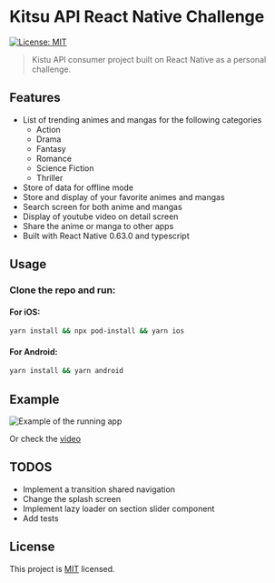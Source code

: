 # Kitsu API React Native Challenge

<p>
  <a href="https://github.com/react-native-community/react-native-template-typescript/blob/master/LICENSE">
    <img alt="License: MIT" src="https://img.shields.io/badge/License-MIT-yellow.svg" target="_blank" />
  </a>
</p>

> Kistu API consumer project built on React Native as a personal challenge.

## Features

- List of trending animes and mangas for the following categories
  - Action
  - Drama
  - Fantasy
  - Romance
  - Science Fiction
  - Thriller
- Store of data for offline mode
- Store and display of your favorite animes and mangas
- Search screen for both anime and mangas
- Display of youtube video on detail screen
- Share the anime or manga to other apps
- Built with React Native 0.63.0 and typescript

## Usage

### Clone the repo and run:

#### For iOS:
```sh
yarn install && npx pod-install && yarn ios
```

#### For Android:
```sh
yarn install && yarn android
```

## Example
![Example of the running app](https://media.giphy.com/media/TJrVCMNZ91bkzdc9Oz/giphy.gif)

<p>
  Or check the <a href="https://streamable.com/64xrhe">video</a> 
</p>


## TODOS

- Implement a transition shared navigation
- Change the splash screen
- Implement lazy loader on section slider component
- Add tests

## License

This project is [MIT](LICENSE) licensed.

